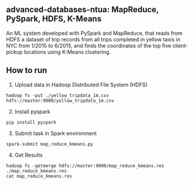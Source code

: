 ## advanced-databases-ntua: MapReduce, PySpark, HDFS, K-Means
An ML system developed with PySpark and MapReduce, that reads from HDFS a dataset of trip records from all trips completed in yellow taxis in NYC from 1/2015 to 6/2015, and finds the coordinates of the top five client-pickup locations using K-Means clustering.  

## How to run
1. Upload data in Hadoop Distributed File System (HDFS)  
```
hadoop fs -put ./yellow_tripdata_1m.csv hdfs://master:9000/yellow_tripdata_1m.csv
```
2. Install pyspark  
```
pip install pyspark
```
3. Submit task in Spark environment   
```
spark-submit map_reduce_kmeans.py
```
4. Get Results  
```
hadoop fs -getmerge hdfs://master:9000/map_reduce_kmeans.res ./map_reduce_kmeans.res
cat map_reduce_kmeans.res 
```
